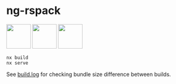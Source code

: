 # ng-rspack

<img width="64" src="https://raw.githubusercontent.com/nrwl/nx/master/nx-logo.png">

<img width="64" src="https://assets.rspack.dev/rspack/rspack-logo.svg">

<img width="64" src="https://blog.ninja-squad.com/assets/images/angular_gradient.png">

```
nx build
nx serve
```

See [build.log](./build.log) for checking bundle size difference between builds.
